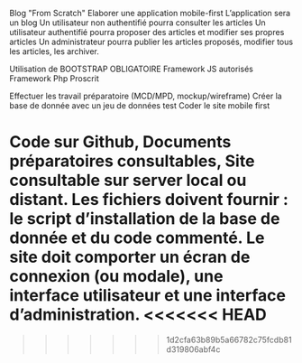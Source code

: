 Blog "From Scratch"
Elaborer une application mobile-first 
L’application sera un blog
Un utilisateur non authentifié pourra consulter les articles
Un utilisateur authentifié pourra proposer des articles et modifier ses propres articles
Un administrateur pourra publier les articles proposés, modifier tous les articles, les archiver.

Utilisation de BOOTSTRAP OBLIGATOIRE
Framework JS autorisés
Framework Php Proscrit

Effectuer les travail préparatoire (MCD/MPD, mockup/wireframe)
Créer la base de donnée avec un jeu de données test
Coder le site mobile first


Code sur Github, Documents préparatoires consultables, Site consultable sur server local ou distant.
Les fichiers doivent fournir : le script d’installation de la base de donnée et du code commenté.
Le site doit comporter un écran de connexion (ou modale), une interface utilisateur et une interface d’administration.
<<<<<<< HEAD
=======

>>>>>>> 1d2cfa63b89b5a66782c75fcdb81d319806abf4c
